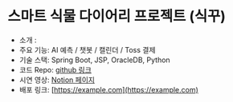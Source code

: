 # 스마트 식물 다이어리 프로젝트 (식꾸)
- 소개 :
- 주요 기능: AI 예측 / 챗봇 / 캘린더 / Toss 결제
- 기술 스택: Spring Boot, JSP, OracleDB, Python
- 코드 Repo: [github 링크](https://github.com/likewhat9901/Project_Team_Sikku.git)
- 시연 영상: [Notion 페이지](https://notion.so/abc)
- 배포 링크: [https://example.com](https://example.com)
